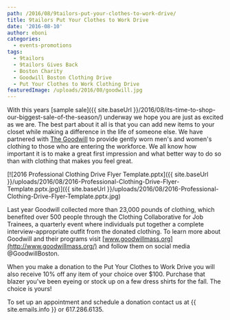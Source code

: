 ```yaml
---
path: /2016/08/9tailors-put-your-clothes-to-work-drive/
title: 9tailors Put Your Clothes to Work Drive
date: '2016-08-10'
author: eboni
categories:
  - events-promotions
tags:
  - 9tailors
  - 9tailors Gives Back
  - Boston Charity
  - Goodwill Boston Clothing Drive
  - Put Your Clothes to Work Clothing Drive
featuredImage: /uploads/2016/08/goodwill.jpg
---
```

With this years [sample sale]({{ site.baseUrl }}/2016/08/its-time-to-shop-our-biggest-sale-of-the-season/) underway we hope you are just as excited as we are. The best part about it all is that you can add new items to your closet while making a difference in the life of someone else. We have partnered with [The Goodwill](http://www.goodwillmass.org/) to provide gently worn men's and women's clothing to those who are entering the workforce. We all know how important it is to make a great first impression and what better way to do so than with clothing that makes you feel great.

[![2016 Professional Clothing Drive Flyer Template.pptx]({{ site.baseUrl }}/uploads/2016/08/2016-Professional-Clothing-Drive-Flyer-Template.pptx.jpg)]({{ site.baseUrl }}/uploads/2016/08/2016-Professional-Clothing-Drive-Flyer-Template.pptx.jpg)

Last year Goodwill collected more than 23,000 pounds of clothing, which benefited over 500 people through the Clothing Collaborative for Job Trainees, a quarterly event where individuals put together a complete interview-appropriate outfit from the donated clothing. To learn more about Goodwill and their programs visit [www.goodwillmass.org](http://www.goodwillmass.org/) and follow them on social media @GoodwillBoston.

When you make a donation to the Put Your Clothes to Work Drive you will also receive 10% off any item of your choice over $100. Purchase that blazer you've been eyeing or stock up on a few dress shirts for the fall. The choice is yours!

To set up an appointment and schedule a donation contact us at {{ site.emails.info }} or 617.286.6135.